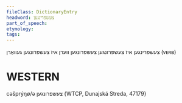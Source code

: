 ```yaml
---
fileClass: DictionaryEntry
headword: צעשפּרינגען
part_of_speech: 
etymology: 
tags: 
---
```

צעשפּרינגען
איז צעשפּרונגען
צעשפּרונגען ווערן
איז צעשפּרונגען געוואָרן
(ᴠᴇʀʙ)

WESTERN
========

cəšprýŋø/ə צעשפּרונגען {WTCP, Dunajská Streda, 47179}
